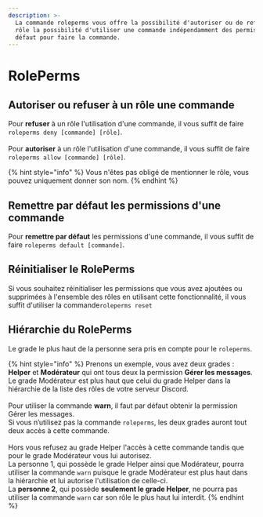 ```yaml
---
description: >-
  La commande roleperms vous offre la possibilité d'autoriser ou de refuser à un
  rôle la possibilité d'utiliser une commande indépendamment des permissions par
  défaut pour faire la commande.
---
```


# RolePerms

## Autoriser ou refuser à un rôle une commande <a href="#allow-or-deny" id="allow-or-deny"></a>

Pour **refuser** à un rôle l'utilisation d'une commande, il vous suffit de faire `roleperms deny [commande] [rôle]`.\
\
Pour **autoriser** à un rôle l'utilisation d'une commande, il vous suffit de faire `roleperms allow [commande] [rôle]`.

{% hint style="info" %}
Vous n'êtes pas obligé de mentionner le rôle, vous pouvez uniquement donner son nom.
{% endhint %}

## Remettre par défaut les permissions d'une commande

Pour **remettre par défaut** les permissions d'une commande, il vous suffit de faire `roleperms default [commande]`.

## Réinitialiser le RolePerms <a href="#reinitialiser" id="reinitialiser"></a>

Si vous souhaitez réinitialiser les permissions que vous avez ajoutées ou supprimées à l'ensemble des rôles en utilisant cette fonctionnalité, il vous suffit d'utiliser la commande`roleperms reset`

## Hiérarchie du RolePerms <a href="#hierarchie" id="hierarchie"></a>

Le grade le plus haut de la personne sera pris en compte pour le `roleperms`.

{% hint style="info" %}
Prenons un exemple, vous avez deux grades : **Helper** et **Modérateur** qui ont tous deux la permission **Gérer les messages**.\
Le grade Modérateur est plus haut que celui du grade Helper dans la hiérarchie de la liste des rôles de votre serveur Discord.\
\
Pour utiliser la commande **warn**, il faut par défaut obtenir la permission Gérer les messages. \
Si vous n’utilisez pas la commande `roleperms`, les deux grades auront tout deux accès à cette commande. \
\
Hors vous refusez au grade Helper l'accès à cette commande tandis que pour le grade Modérateur vous lui autorisez.\
La personne 1, qui possède le grade Helper ainsi que Modérateur, pourra utiliser la commande `warn` puisque le grade Modérateur est plus haut dans la hiérarchie et lui autorise l'utilisation de celle-ci.\
La **personne 2**, qui possède **seulement le grade Helper**, ne pourra pas utiliser la commande `warn` car son rôle le plus haut lui interdit.
{% endhint %}
